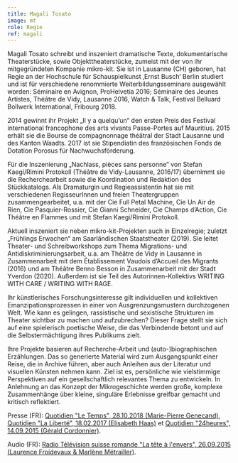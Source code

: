 ```yaml
---
title: Magali Tosato
image: mt
role: Regie
ref: magali
---
```


Magali Tosato schreibt und inszeniert dramatische Texte, dokumentarische Theaterstücke, sowie Objekttheaterstücke, zumeist mit der von ihr mitgegründeten Kompanie mikro-kit. Sie ist in Lausanne (CH) geboren, hat Regie an der Hochschule für Schauspielkunst ‚Ernst Busch‘ Berlin studiert und ist für verschiedene renommierte Weiterbildungsseminare ausgewählt worden: Séminaire en Avignon, ProHelvetia 2016; Séminaire des Jeunes Artistes, Théâtre de Vidy, Lausanne 2016, Watch & Talk, Festival Belluard Bollwerk International, Fribourg 2018.

2014 gewinnt ihr Projekt „Il y a quelqu’un“ den ersten Preis des Festival international francophone des arts vivants Passe-Portes auf Mauritius. 2015 erhält sie die Bourse de compagnonnage théâtral der Stadt Lausanne und des Kanton Waadts. 2017 ist sie Stipendiatin des französischen Fonds de Dotation Porosus für Nachwuchsförderung. 

Für die Inszenierung „Nachlass, pièces sans personne“ von Stefan Kaegi/Rimini Protokoll (Théâtre de Vidy-Lausanne, 2016/17) übernimmt sie die Recherchearbeit sowie die Koordination und Redaktion des Stückkatalogs. Als Dramaturgin und Regieassistentin hat sie mit verschiedenen RegisseurInnen und freien Theatergruppen zusammengearbeitet, u.a. mit der Cie Full Petal Machine, Cie Un Air de Rien, Cie Pasquier-Rossier, Cie Gianni Schneider, Cie Champs d’Action, Cie Théâtre en Flammes und mit Stefan Kaegi/Rimini Protokoll.

Aktuell inszeniert sie neben mikro-kit-Projekten auch in Einzelregie; zuletzt „Frühlings Erwachen“ am Saarländischen Staatstheater (2019). Sie leitet Theater- und Schreibworkshops zum Thema Migrations- und Antidiskriminierungsarbeit, u.a. am Théâtre de Vidy in Lausanne in Zusammenarbeit mit dem Établissement Vaudois d’Accueil des Migrants (2016) und am Théâtre Benno Besson in Zusammenarbeit mit der Stadt Yverdon (2020). Außerdem ist sie Teil des Autorinnen-Kollektivs WRITING WITH CARE / WRITING WITH RAGE. 

Ihr künstlerisches Forschungsinteresse gilt individuellen und kollektiven Emanzipationsprozessen in einer von Ausgrenzungsmustern durchzogenen Welt. Wie kann es gelingen, rassistische und sexistische Strukturen im Theater sichtbar zu machen und aufzubrechen? Dieser Frage stellt sie sich auf eine spielerisch poetische Weise, die das Verbindende betont und auf die Selbstermächtigung ihres Publikums zielt.

Ihre Projekte basieren auf Recherche-Arbeit und (auto-)biographischen Erzählungen. Das so generierte Material wird zum Ausgangspunkt einer Reise, die in Archive führen, aber auch Anleihen aus der Literatur und visuellen Künsten nehmen kann. Ziel ist es, persönliche wie vielstimmige Perspektiven auf ein gesellschaftlich relevantes Thema zu entwickeln. In Anlehnung an das Konzept der Mikrogeschichte werden große, komplexe Zusammenhänge über kleine, singuläre Erlebnisse greifbar gemacht und kritisch reflektiert.
 

Presse (FR): [Quotidien "Le Temps", 28.10.2018 (Marie-Pierre Genecand)](https://www.letemps.ch/culture/magali-tosato-theatre-conscient), [Quotidien "La Liberté", 18.02.2017 (Elisabeth Haas)](http://vidy.ch/sites/default/files/20170218_laliberte_tosato2_0.pdf) et [Quotidien "24heures", 14.09.2015 (Gérald Cordonnier)](http://www.24heures.ch/culture/theatre/La-jeune-metteur-en-scene-Magali-Tosato-ose-le-grand-saut-a-Vidy/story/22110262).

Audio (FR): [Radio Télévision suisse romande "La tête à l'envers", 26.09.2015 (Laurence Froidevaux & Marlène Métrailler)](http://www.rts.ch/espace-2/programmes/la-tete-a-l-envers/7077676-la-tete-a-l-envers-du-26-09-2015.html).
